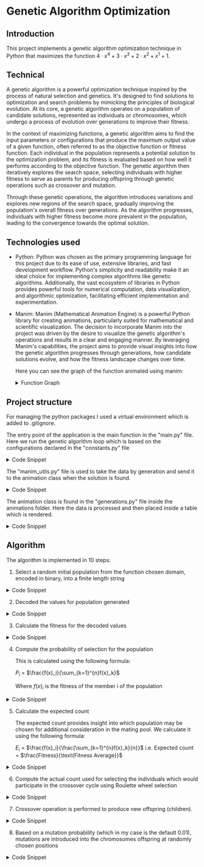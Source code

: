 # Genetic Algorithm Optimization

## Introduction

This project implements a genetic algorithm optimization technique in Python that maximizes the function $4 \cdot x^4 + 3 \cdot x^3 + 2 \cdot x^2 + x^1 + 1$. 

## Technical


A genetic algorithm is a powerful optimization technique inspired by the process of natural selection and genetics. It's designed to find solutions to optimization and search problems by mimicking the principles of biological evolution. At its core, a genetic algorithm operates on a population of candidate solutions, represented as individuals or chromosomes, which undergo a process of evolution over generations to improve their fitness.

In the context of maximizing functions, a genetic algorithm aims to find the input parameters or configurations that produce the maximum output value of a given function, often referred to as the objective function or fitness function. Each individual in the population represents a potential solution to the optimization problem, and its fitness is evaluated based on how well it performs according to the objective function. The genetic algorithm then iteratively explores the search space, selecting individuals with higher fitness to serve as parents for producing offspring through genetic operations such as crossover and mutation.

Through these genetic operations, the algorithm introduces variations and explores new regions of the search space, gradually improving the population's overall fitness over generations. As the algorithm progresses, individuals with higher fitness become more prevalent in the population, leading to the convergence towards the optimal solution.

## Technologies used

* Python: Python was chosen as the primary programming language for this project due to its ease of use, extensive libraries, and fast development workflow. Python's simplicity and readability make it an ideal choice for implementing complex algorithms like genetic algorithms. Additionally, the vast ecosystem of libraries in Python provides powerful tools for numerical computation, data visualization, and algorithmic optimization, facilitating efficient implementation and experimentation.

* Manim: Manim (Mathematical Animation Engine) is a powerful Python library for creating animations, particularly suited for mathematical and scientific visualization. The decision to incorporate Manim into the project was driven by the desire to visualize the genetic algorithm's operations and results in a clear and engaging manner. By leveraging Manim's capabilities, the project aims to provide visual insights into how the genetic algorithm progresses through generations, how candidate solutions evolve, and how the fitness landscape changes over time.

	Here you can see the graph of the function animated using manim:

	<details>
	<summary>Function Graph</summary>
		<video controls src="out/FunctionAnimation.mp4" title="Title"></video>
	</details>


## Project structure

For managing the python packages I used a virtual environment which is added to .gitignore.

The entry point of the application is the main function in the "main.py" file.
Here we run the genetic algorithm loop which is based on the configurations declared in the "constants.py" file

<details>
<summary>Code Snippet</summary>

```python
def main():
    result = run_genetic_algorithm(
        INITIAL_POPULATION_SIZE,
        NUMBER_OF_GENERATIONS,
        FUNCTION_DOMAIN["MIN"],
        FUNCTION_DOMAIN["MAX"],
        NUMBER_OF_BITS,
        MUTATION_RATE,
        VALUE_THRESHOLD,
    )
    print(result)


main()
```
</details>

The "manim_utils.py" file is used to take the data by generation and send it to the animation class when the solution is found.

<details>
<summary>Code Snippet</summary>

```python
from constants import *
from animations.generations import *

data = []


def add_generation_data(decoded_values, fitness_values, generation):
    data.append(tuple((decoded_values, fitness_values, generation)))


def generate_animation():
    play_animation(data)
```
</details>

The animation class is found in the "generations.py" file inside the animations folder. Here the data is processed and then placed inside a table which is rendered.

<details>
<summary>Code Snippet</summary>

```python
from manim import *
import numpy as np
from statistics import mean
from constants import *


class GenerationsAnimation(Scene):
    def __init__(self, data):
        super().__init__()
        self.data = data

    def construct(self):
        rows = []
        row_labels = []
        print(self.data)
        for i in range(len(self.data)):
            generation_data = self.data[i]
            generation_fitness_sum = sum(generation_data[1])
            generation_fitness_average = mean(generation_data[1])
            generation_maximum_x = generation_data[0][0]
            generation_maximum_y = generation_data[1][0]
            rows.append(
                [
                    str(generation_fitness_sum),
                    str(generation_fitness_average),
                    str(generation_maximum_y),
                ]
            )
            row_labels.append(i)

        table = Table(
            rows,
            col_labels=[Text("Sum"), Text("Average"), Text("Maximum")],
        )
        table.set_width(config.frame_width / 3)
        table.set_height(config.frame_height / 3)
        self.play(Write(table))
        self.wait(2)


def play_animation(data):
    animation = GenerationsAnimation(data)
    animation.render()
```
</details>

## Algorithm

The algorithm is implemented in 10 steps:

1. Select a random initial population from the function chosen domain, encoded in binary, into a finite length string
   
<details>
<summary>Code Snippet</summary>

```python
def select_initial_population(size, a, b, number_of_bits):
    population = []
    for i in range(size):
        population.append(binary_encode(random.uniform(a, b), a, b, number_of_bits))
    return population
```

</details>


2. Decoded the values for population generated
   

<details>
<summary>Code Snippet</summary>

```python
def binary_decode(encoded_string, a, b, number_of_bits):
    decoded_number = int(encoded_string, 2)
    decoded_number = decoded_number / (2**number_of_bits - 1) * (b - a) + a
    return decoded_number
```

</details>


3. Calculate the fitness for the decoded values
   
<details>
<summary>Code Snippet</summary>

```python
def compute_fitness(x):
    return 4 * x**4 + 3 * x**3 + 2 * x**2 + x + 1

def compute_fitness_for_population(arguments):
    fitness = []
    for i in range(len(arguments)):
        fitness.append(compute_fitness(arguments[i]))
    return fitness
```

</details>

4. Compute the probability of selection for the population

   This is calculated using the following formula: 
   
   $P_i$ = $\frac{f(x)_i}{\sum_{k=1}^{n}f(x)_k}$

   Where  $f(x)_i$ is the fitness of the member i of the population

<details>
<summary>Code Snippet</summary>

```python
def compute_probability_of_selection(fitness):
    fitness_sum = sum(fitness)
    probability = []
    for i in range(len(fitness)):
        probability.append(fitness[i] / fitness_sum)
    return probability

```

</details>

5. Calculate the expected count

   The expected count provides insight into which population may be chosen for additional consideration in the mating pool. We calculate it using the following formula:
   
   $E_i$ = $\frac{f(x)_i}{\frac{\sum_{k=1}^{n}f(x)_k}{n}}$
   i.e. Expected count = $\frac{Fitness}{\text{Fitness Average}}$

<details>
<summary>Code Snippet</summary>

```python
def compute_expected_count(fitness):
    average_fitness = mean(fitness)
    expected_count = []
    for i in range(len(fitness)):
        expected_count.append(fitness[i] / average_fitness)
    return expected_count

```

</details>

6. Compute the actual count used for selecting the individuals which would
participate in the crossover cycle using Roulette wheel selection

<details>
<summary>Code Snippet</summary>

```python
    actual_count = [0] * len(probability)
    number_of_spins = INITIAL_POPULATION_SIZE * 2

    for _ in range(number_of_spins):
        spin_result = random.random()
        cumulative_prob = 0
        for i, prob in enumerate(probability):
            cumulative_prob += prob
            if spin_result <= cumulative_prob:
                actual_count[i] += 1
                break
    return actual_count

```

</details>

7. Crossover operation is performed to produce new offspring (children).
   
<details>
<summary>Code Snippet</summary>

```python
def create_offspring(
    population,
    first_parent_index,
    second_parent_index,
    number_of_bits,
):
    crossover_point = random.randint(1, number_of_bits - 1)
    first_offspring = (
        population[first_parent_index][0][:crossover_point]
        + population[second_parent_index][0][crossover_point:]
    )

    second_offspring = (
        population[second_parent_index][0][:crossover_point]
        + population[first_parent_index][0][crossover_point:]
    )

    return first_offspring, second_offspring


def do_crossover(
    sorted_population,
    number_of_bits,
):
    population_copy = sorted_population
    descendants = []

    i = 0
    j = 1
    # print(population_copy)
    while j < len(sorted_population):
        first_descendant, second_descendant = create_offspring(
            population_copy,
            i,
            j,
            number_of_bits,
        )
        descendants.append(first_descendant)
        descendants.append(second_descendant)

        first_parent = list(population_copy[i])
        second_parent = list(population_copy[j])

        first_parent[4] = first_parent[4] - 1  # decrease actual count
        second_parent[4] = second_parent[4] - 1  # decrease actual count

        population_copy[i] = tuple(first_parent)
        population_copy[j] = tuple(second_parent)

        if population_copy[i][4] == 0:
            if population_copy[j][4] == 0:
                i = i + 2
                j = j + 2
            else:
                i = i + 1
                j = j + 1
        else:
            if population_copy[j][4] == 0:
                j = j + 1
    return descendants
```

</details>


8.   Based on a mutation probability (which in my case is the default 0.01), mutations are introduced into the chromosomes offspring at randomly chosen positions

<details>
<summary>Code Snippet</summary>

```python
def do_mutation(descendants, domain_min, domain_max, number_of_bits, mutation_rate):
    mutated_descendants = []

    for i in range(len(descendants)):
        if random.random() < mutation_rate:
            mutation_index = random.randint(0, number_of_bits - 1)
            encoded_value = descendants[i]
            mutated_value = (
                encoded_value[:mutation_index]
                + ("1" if encoded_value[mutation_index] == "0" else "0")
                + encoded_value[mutation_index + 1 :]
            )
            mutated_descendants.append(mutated_value)
        else:
            mutated_descendants.append(descendants[i])
    return mutated_descendants

```

<details>

9.   The mutated descendants become the new population and the cycle is repeated until the maximum fitness is larger than a specific threshold. If that doesn't happen, the final result will be the last generation.


<details>
<summary>Code Snippet</summary>

```python
def do_mutation(descendants, domain_min, domain_max, number_of_bits, mutation_rate):
    mutated_descendants = []

    for i in range(len(descendants)):
        if random.random() < mutation_rate:
            mutation_index = random.randint(0, number_of_bits - 1)
            encoded_value = descendants[i]
            mutated_value = (
                encoded_value[:mutation_index]
                + ("1" if encoded_value[mutation_index] == "0" else "0")
                + encoded_value[mutation_index + 1 :]
            )
            mutated_descendants.append(mutated_value)
        else:
            mutated_descendants.append(descendants[i])
    return mutated_descendants

```

<details>

## Tests

1. 

```python
INITIAL_POPULATION_SIZE = 8
NUMBER_OF_GENERATIONS = 50
FUNCTION_DOMAIN = {"MIN": -198, "MAX": 201}
NUMBER_OF_BITS = 5
MUTATION_RATE = 0.01
VALUE_THRESHOLD = 6424080201
```

<details>
 <summary>Result</summary>
	<video controls src="tests/Test1.mp4" title="Title"></video>
</details>


# Bibliography

[Introduction to Genetic Algorithms by S.N. Sivanandam, S.N. Deepa](<doc/Introduction to Genetic Algorithms, Springer.pdf>)
